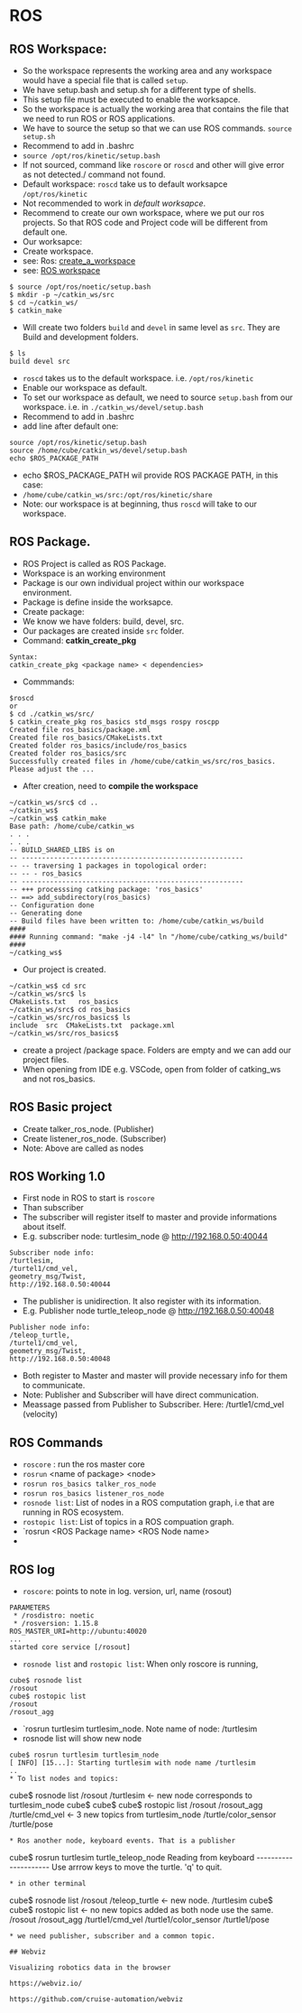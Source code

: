 # ROS

## ROS Workspace: 
* So the workspace represents the working area and any workspace would have a special file that is called `setup`.
* We have setup.bash and setup.sh for a different type of shells.
* This setup file must be executed to enable the worksapce.
* So the workspace is actually the working area that contains the file that we need to run ROS or ROS applications.
* We have to source the setup so that we can use ROS commands. `source setup.sh`
* Recommend to add in .bashrc
* `source /opt/ros/kinetic/setup.bash`
* If not sourced, command like `roscore` or `roscd` and other will give error as not detected./ command not found.
* Default workspace: `roscd` take us to default worksapce `/opt/ros/kinetic`
* Not recommended to work in *default worksapce*.
* Recommend to create our own workspace, where we put our ros projects. So that ROS code and Project code will be different from default one.
* Our worksapce: 
* Create workspace. 
* see: Ros: [create_a_workspace](http://wiki.ros.org/catkin/Tutorials/create_a_workspace)
* see: [ROS workspace](http://wiki.ros.org/catkin/workspaces)
```
$ source /opt/ros/noetic/setup.bash
$ mkdir -p ~/catkin_ws/src
$ cd ~/catkin_ws/
$ catkin_make
```
* Will create two folders `build` and `devel` in same level as `src`. They are Build and development folders.
```
$ ls
build devel src
```
* `roscd` takes us to the default workspace. i.e.  `/opt/ros/kinetic`
* Enable our workspace as default.
* To set our workspace as default, we need to source `setup.bash` from our workspace. i.e. in `./catkin_ws/devel/setup.bash`
* Recommend to add in .bashrc
* add line after default one:
```
source /opt/ros/kinetic/setup.bash
source /home/cube/catkin_ws/devel/setup.bash
echo $ROS_PACKAGE_PATH
```
* echo $ROS_PACKAGE_PATH wil provide ROS PACKAGE PATH, in this case:
* `/home/cube/catkin_ws/src:/opt/ros/kinetic/share`
* Note: our workspace is at beginning, thus `roscd` will take to our workspace.

## ROS Package.
* ROS Project is called as ROS Package.
* Workspace is an working environment
* Package is our own individual project within our workspace environment.
* Package is define inside the worksapce.
* Create package:
* We know we have folders: build, devel, src.
* Our packages are created inside `src` folder.
* Command: **catkin_create_pkg**
```
Syntax:
catkin_create_pkg <package name> < dependencies>
```
* Commmands:
```
$roscd
or
$ cd ./catkin_ws/src/
$ catkin_create_pkg ros_basics std_msgs rospy roscpp
Created file ros_basics/package.xml
Created file ros_basics/CMakeLists.txt
Created folder ros_basics/include/ros_basics
Created folder ros_basics/src
Successfully created files in /home/cube/catkin_ws/src/ros_basics. Please adjust the ...
```
* After creation, need to **compile the workspace**
```
~/catkin_ws/src$ cd ..
~/catkin_ws$
~/catkin_ws$ catkin_make
Base path: /home/cube/catkin_ws
. . .
. . .
-- BUILD_SHARED_LIBS is on
-- -------------------------------------------------------
-- -- traversing 1 packages in topological order:
-- -- - ros_basics
-- -------------------------------------------------------
-- +++ processsing catking package: 'ros_basics'
-- ==> add_subdirectory(ros_basics)
-- Configuration done
-- Generating done
-- Build files have been written to: /home/cube/catkin_ws/build
####
#### Running command: "make -j4 -l4" ln "/home/cube/catking_ws/build"
####
~/catking_ws$
```
* Our project is created.
```
~/catkin_ws$ cd src
~/catkin_ws/src$ ls
CMakeLists.txt   ros_basics
~/catkin_ws/src$ cd ros_basics
~/catkin_ws/src/ros_basics$ ls
include  src  CMakeLists.txt  package.xml
~/catkin_ws/src/ros_basics$
```
* create a project /package space. Folders are empty and we can add our project files.
* When opening from IDE e.g. VSCode, open from folder of catking_ws and not ros_basics.

## ROS Basic project
* Create talker_ros_node. (Publisher)
* Create listener_ros_node. (Subscriber)
* Note: Above are called as nodes

## ROS Working 1.0
* First node in ROS to start is `roscore`
* Than subscriber
* The subscriber will register itself to master and provide informations about itself.
* E.g. subscriber node: turtlesim_node @ http://192.168.0.50:40044
```
Subscriber node info:
/turtlesim,
/turtel1/cmd_vel,
geometry_msg/Twist,
http://192.168.0.50:40044
```
* The publisher is unidirection. It also register with its information.
* E.g. Publisher node turtle_teleop_node @ http://192.168.0.50:40048
```
Publisher node info:
/teleop_turtle,
/turtel1/cmd_vel,
geometry_msg/Twist,
http://192.168.0.50:40048
```
* Both register to Master and master will provide necessary info for them to communicate.
* Note: Publisher and Subscriber will have direct communication.
* Meassage passed from Publisher to Subscriber. Here: /turtle1/cmd_vel (velocity)

## ROS Commands
* `roscore` : run the ros master core
* `rosrun` \<name of package\> \<node\>
* `rosrun ros_basics talker_ros_node`
* `rosrun ros_basics listener_ros_node`
* `rosnode list`: List of nodes in a ROS computation graph, i.e that are running in ROS ecosystem.
* `rostopic list`: List of topics in a ROS compuation graph.
* `rosrun \<ROS Package name\> \<ROS Node name\>
* 
## ROS log
* `roscore`: points to note in log. version, url, name (rosout)
```
PARAMETERS
 * /rosdistro: noetic
 * /rosversion: 1.15.8
ROS_MASTER_URI=http://ubuntu:40020
...
started core service [/rosout]
```
* `rosnode list` and `rostopic list`: When only roscore is running,
```
cube$ rosnode list
/rosout
cube$ rostopic list
/rosout
/rosout_agg
```
* `rosrun turtlesim turtlesim_node. Note name of node: /turtlesim
* rosnode list will show new node
```
cube$ rosrun turtlesim turtlesim_node
[ INFO] [15...]: Starting turtlesim with node name /turtlesim
..
* To list nodes and topics:
```
cube$ rosnode list
/rosout
/turtlesim  <- new node corresponds to turtlesim_node
cube$ 
cube$ 
cube$ rostopic list
/rosout
/rosout_agg
/turtle/cmd_vel          <- 3 new topics from turtlesim_node
/turtle/color_sensor
/turtle/pose
```
* Ros another node, keyboard events. That is a publisher
```
cube$ rosrun turtlesim turtle_teleop_node
Reading from keyboard
\---------------------
Use arrrow keys to move the turtle. 'q' to quit.
```
* in other terminal
```
cube$ rosnode list
/rosout
/teleop_turtle  <- new node.
/turtlesim
cube$
cube$ rostopic list  <- no new topics added as both node use the same.
/rosout
/rosout_agg
/turtle1/cmd_vel
/turtle1/color_sensor
/turtle1/pose
```
* we need publisher, subscriber and a common topic.

## Webviz

Visualizing robotics data in the browser

https://webviz.io/

https://github.com/cruise-automation/webviz

